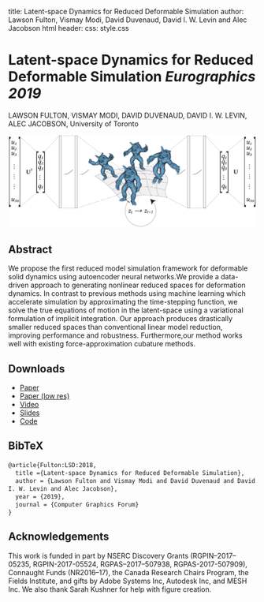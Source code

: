 title: Latent-space Dynamics for Reduced Deformable Simulation
author: Lawson Fulton, Vismay Modi, David Duvenaud, David I. W. Levin and Alec Jacobson
html header: <meta property="og:image" content="http://www.dgp.toronto.edu/projects/latent-space-dynamics/latent-space-dynamicsteaser.jpg" />
<meta property="og:description" content="We propose the first reduced model simulation framework for deformable solid dynamics using autoencoder neural networks.We provide a data-driven approach to generating nonlinear reduced spaces for deformation dynamics. In contrast to previous methods using machine learning which accelerate simulation by approximating the time-stepping function, we solve the true equations of motion in the latent-space using a variational formulation of implicit integration. Our approach produces drastically smaller reduced spaces than conventional linear model reduction, improving performance and robustness. Furthermore,our method works well with existing force-approximation cubature methods." />
<meta name="twitter:card" content="summary"></meta>
<meta name="og:title" content="Latent-space Dynamics for Reduced Deformable Simulation"></meta>
css: style.css

# Latent-space Dynamics for Reduced Deformable Simulation _Eurographics 2019_

<div class=authors>

LAWSON FULTON, VISMAY MODI, DAVID DUVENAUD, DAVID I. W. LEVIN, ALEC JACOBSON, University of Toronto

</div>

![](latent-space-dynamics-teaser.jpg)

## Abstract
We propose the first reduced model simulation framework for deformable solid
dynamics using autoencoder neural networks.We provide a data-driven approach to
generating nonlinear reduced spaces for deformation dynamics. In contrast to
previous methods using machine learning which accelerate simulation by
approximating the time-stepping function, we solve the true equations of motion
in the latent-space using a variational formulation of implicit integration. Our
approach produces drastically smaller reduced spaces than conventional linear
model reduction, improving performance and robustness. Furthermore,our method
works well with existing force-approximation cubature methods.

## Downloads

 - [Paper](latent-space-dynamics-for-reduced-deformable-simulation-eurographics-2019-fulton-et-al.pdf)
 - [Paper (low res)](latent-space-dynamics-for-reduced-deformable-simulation-eurographics-2019-compressed-fulton-et-al.pdf)
 - [Video](latent-space-dynamics.mp4)
 - [Slides]()
 - [Code]()

<!-- ## Video -->

<!-- Embed Youtube video here -->

## BibTeX

```
@article{Fulton:LSD:2018,
  title ={Latent-space Dynamics for Reduced Deformable Simulation},
  author = {Lawson Fulton and Vismay Modi and David Duvenaud and David I. W. Levin and Alec Jacobson},
  year = {2019},
  journal = {Computer Graphics Forum}
}
```

## Acknowledgements 

This work is funded in part by NSERC Discovery Grants (RGPIN–2017–05235,
RGPIN-2017-05524, RGPAS–2017–507938, RGPAS-2017-507909), Connaught Funds
(NR2016–17), the Canada Research Chairs Program, the Fields Institute, and gifts
by Adobe Systems Inc, Autodesk Inc, and MESH Inc. We also thank Sarah Kushner
for help with figure creation.
